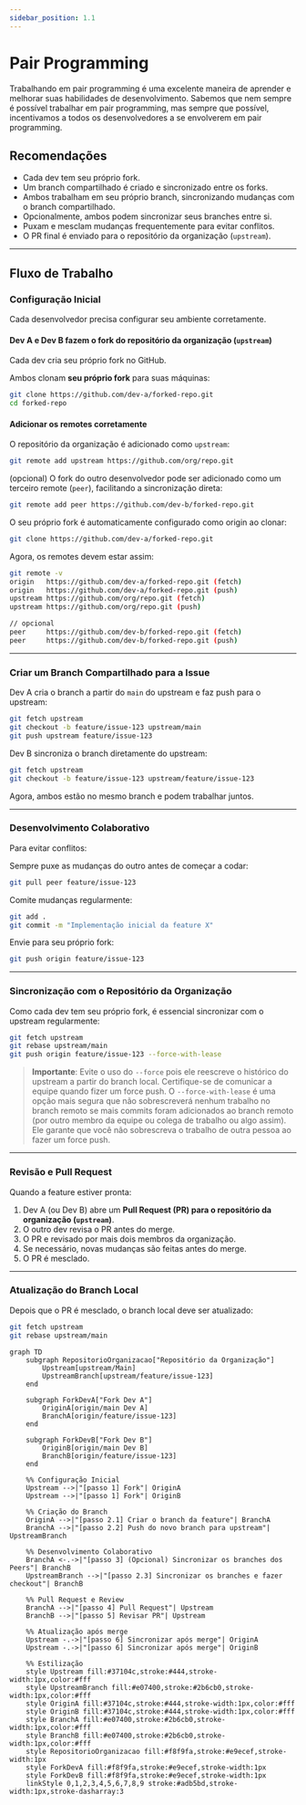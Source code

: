 ```yaml
---
sidebar_position: 1.1
---
```


# Pair Programming

Trabalhando em pair programming é uma excelente maneira de aprender e melhorar suas habilidades de desenvolvimento. Sabemos que nem sempre é possível trabalhar em pair programming, mas sempre que possível, incentivamos a todos os desenvolvedores a se envolverem em pair programming.


## **Recomendações**

- Cada dev tem seu próprio fork.
- Um branch compartilhado é criado e sincronizado entre os forks.
- Ambos trabalham em seu próprio branch, sincronizando mudanças com o branch compartilhado.
- Opcionalmente, ambos podem sincronizar seus branches entre si.
- Puxam e mesclam mudanças frequentemente para evitar conflitos.
- O PR final é enviado para o repositório da organização (`upstream`).

---

## Fluxo de Trabalho

### Configuração Inicial
Cada desenvolvedor precisa configurar seu ambiente corretamente.

#### Dev A e Dev B fazem o fork do repositório da organização (`upstream`)

Cada dev cria seu próprio fork no GitHub.

Ambos clonam **seu próprio fork** para suas máquinas:

```bash
git clone https://github.com/dev-a/forked-repo.git
cd forked-repo
```

#### Adicionar os remotes corretamente

O repositório da organização é adicionado como `upstream`:

```bash
git remote add upstream https://github.com/org/repo.git
```
(opcional) O fork do outro desenvolvedor pode ser adicionado como um terceiro remote (`peer`), facilitando a sincronização direta:

```bash
git remote add peer https://github.com/dev-b/forked-repo.git
```

O seu próprio fork é automaticamente configurado como origin ao clonar:

```bash
git clone https://github.com/dev-a/forked-repo.git
```

Agora, os remotes devem estar assim:

```bash
git remote -v
origin   https://github.com/dev-a/forked-repo.git (fetch)
origin   https://github.com/dev-a/forked-repo.git (push)
upstream https://github.com/org/repo.git (fetch)
upstream https://github.com/org/repo.git (push)

// opcional
peer     https://github.com/dev-b/forked-repo.git (fetch)
peer     https://github.com/dev-b/forked-repo.git (push)
```

---

### Criar um Branch Compartilhado para a Issue

Dev A cria o branch a partir do `main` do upstream e faz push para o upstream:

```bash
git fetch upstream
git checkout -b feature/issue-123 upstream/main
git push upstream feature/issue-123
```

Dev B sincroniza o branch diretamente do upstream:

```bash
git fetch upstream
git checkout -b feature/issue-123 upstream/feature/issue-123
```

Agora, ambos estão no mesmo branch e podem trabalhar juntos.

---

### Desenvolvimento Colaborativo

Para evitar conflitos:

Sempre puxe as mudanças do outro antes de começar a codar:

```bash
git pull peer feature/issue-123
```

Comite mudanças regularmente:

```bash
git add .
git commit -m "Implementação inicial da feature X"
```

Envie para seu próprio fork:

```bash
git push origin feature/issue-123
```

---

### Sincronização com o Repositório da Organização
Como cada dev tem seu próprio fork, é essencial sincronizar com o upstream regularmente:
```bash
git fetch upstream
git rebase upstream/main
git push origin feature/issue-123 --force-with-lease
```

> **Importante**: Evite o uso do `--force` pois ele reescreve o histórico do upstream a partir do branch local. Certifique-se de comunicar a equipe quando fizer um force push. O `--force-with-lease` é uma opção mais segura que não sobrescreverá nenhum trabalho no branch remoto se mais commits foram adicionados ao branch remoto (por outro membro da equipe ou colega de trabalho ou algo assim). Ele garante que você não sobrescreva o trabalho de outra pessoa ao fazer um force push.

---

### Revisão e Pull Request
Quando a feature estiver pronta:
1. Dev A (ou Dev B) abre um **Pull Request (PR) para o repositório da organização (`upstream`)**.
2. O outro dev revisa o PR antes do merge.
3. O PR e revisado por mais dois membros da organização.
4. Se necessário, novas mudanças são feitas antes do merge.
5. O PR é mesclado.
---

### Atualização do Branch Local
Depois que o PR é mesclado, o branch local deve ser atualizado:
```bash
git fetch upstream
git rebase upstream/main
```

```mermaid
graph TD
    subgraph RepositorioOrganizacao["Repositório da Organização"]
        Upstream[upstream/Main]
        UpstreamBranch[upstream/feature/issue-123]
    end

    subgraph ForkDevA["Fork Dev A"]
        OriginA[origin/main Dev A]
        BranchA[origin/feature/issue-123]
    end

    subgraph ForkDevB["Fork Dev B"]
        OriginB[origin/main Dev B]
        BranchB[origin/feature/issue-123]
    end

    %% Configuração Inicial
    Upstream -->|"[passo 1] Fork"| OriginA
    Upstream -->|"[passo 1] Fork"| OriginB

    %% Criação do Branch
    OriginA -->|"[passo 2.1] Criar o branch da feature"| BranchA
    BranchA -->|"[passo 2.2] Push do novo branch para upstream"| UpstreamBranch

    %% Desenvolvimento Colaborativo
    BranchA <-.->|"[passo 3] (Opcional) Sincronizar os branches dos Peers"| BranchB
    UpstreamBranch -->|"[passo 2.3] Sincronizar os branches e fazer checkout"| BranchB

    %% Pull Request e Review
    BranchA -->|"[passo 4] Pull Request"| Upstream
    BranchB -->|"[passo 5] Revisar PR"| Upstream

    %% Atualização após merge
    Upstream -.->|"[passo 6] Sincronizar após merge"| OriginA
    Upstream -.->|"[passo 6] Sincronizar após merge"| OriginB

    %% Estilização
    style Upstream fill:#37104c,stroke:#444,stroke-width:1px,color:#fff
    style UpstreamBranch fill:#e07400,stroke:#2b6cb0,stroke-width:1px,color:#fff
    style OriginA fill:#37104c,stroke:#444,stroke-width:1px,color:#fff
    style OriginB fill:#37104c,stroke:#444,stroke-width:1px,color:#fff
    style BranchA fill:#e07400,stroke:#2b6cb0,stroke-width:1px,color:#fff
    style BranchB fill:#e07400,stroke:#2b6cb0,stroke-width:1px,color:#fff
    style RepositorioOrganizacao fill:#f8f9fa,stroke:#e9ecef,stroke-width:1px
    style ForkDevA fill:#f8f9fa,stroke:#e9ecef,stroke-width:1px
    style ForkDevB fill:#f8f9fa,stroke:#e9ecef,stroke-width:1px
    linkStyle 0,1,2,3,4,5,6,7,8,9 stroke:#adb5bd,stroke-width:1px,stroke-dasharray:3
```

